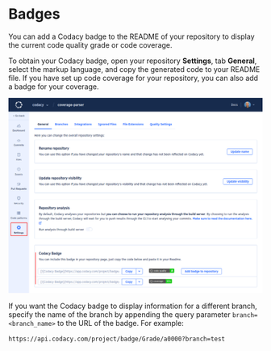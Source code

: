 # Badges

You can add a Codacy badge to the README of your repository to display the current code quality grade or code coverage.

To obtain your Codacy badge, open your repository **Settings**, tab **General**, select the markup language, and copy the generated code to your README file. If you have set up code coverage for your repository, you can also add a badge for your coverage.

![](../images/codacy-badge.png)

If you want the Codacy badge to display information for a different branch, specify the name of the branch by appending the query parameter `branch=<branch_name>` to the URL of the badge. For example:

```text
https://api.codacy.com/project/badge/Grade/a0000?branch=test
```